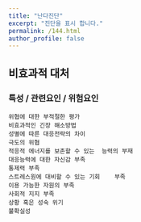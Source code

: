 ```yaml
---
title: "난다진단"
excerpt: "진단을 표시 합니다."
permalink: /144.html
author_profile: false
---
```

## 비효과적 대처



### 특성 / 관련요인 / 위험요인

>   

    위협에 대한 부적절한 평가
    비효과적인 긴장 해소방법
    성별에 따른 대응전략의 차이
    극도의 위협
    적응적 에너지를 보존할 수 있는  능력의 부재
    대응능력에 대한 자신감 부족
    통제력 부족
    스트레스원에 대비할 수 있는 기회    부족
    이용 가능한 자원의 부족
    사회적 지지 부족
    상황 혹은 성숙 위기
    불확실성
